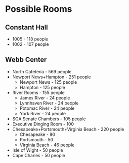 # Possible Rooms
## Constant Hall
- 1005 - 118 people
- 1002 - 107 people

## Webb Center
- North Cafeteria - 569 people
- Newport News+Hampton - 251 people
  - Newport News - 125 people
  - Hampton - 125 people
- River Rooms - 155 people
  - James River - 24 people
  - Lynnhaven River - 24 people
  - Potomac River - 24 people
  - York River - 24 people
- SGA Senate Chambers - 105 people
- Executive Dinging Room - 100
- Chesapeake+Portsmouth+Virginia Beach - 220 people
  - Chesapeake - 80
  - Portsmouth - 50
  - Virginia Beach - 46 people
- Isle of Wight -  50 people
- Cape Charles - 50 people